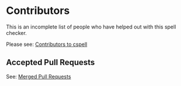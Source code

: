 # Contributors

This is an incomplete list of people who have helped out with this spell checker.

Please see: [Contributors to cspell](https://github.com/streetsidesoftware/cspell/graphs/contributors)

## Accepted Pull Requests

See: [Merged Pull Requests](https://github.com/streetsidesoftware/cspell/pulls?utf8=%E2%9C%93&q=is%3Apr+is%3Aclosed+is%3Amerged)
